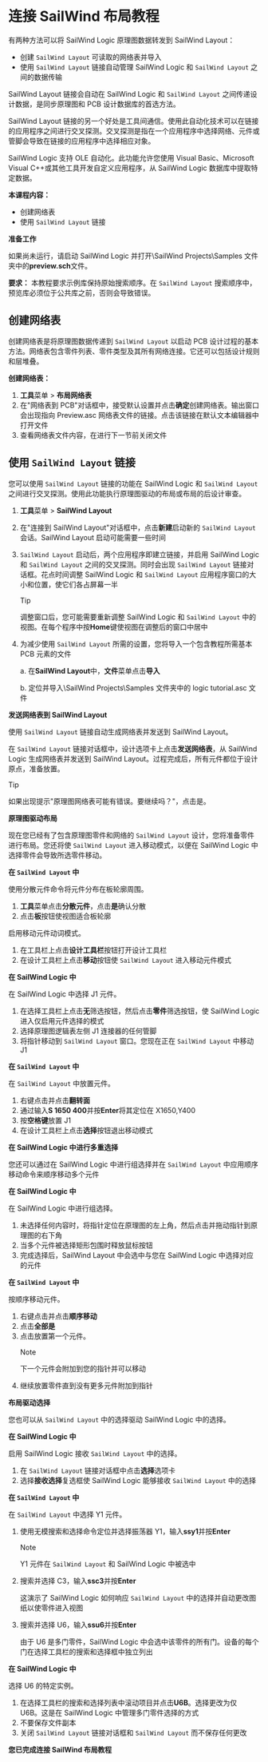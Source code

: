 # 连接 SailWind 布局教程

有两种方法可以将 SailWind Logic 原理图数据转发到 SailWind Layout：

- 创建 `SailWind Layout` 可读取的网络表并导入
- 使用 `SailWind Layout` 链接自动管理 SailWind Logic 和 `SailWind Layout` 之间的数据传输

SailWind Layout 链接会自动在 SailWind Logic 和 `SailWind Layout` 之间传递设计数据，是同步原理图和 PCB 设计数据库的首选方法。

SailWind Layout 链接的另一个好处是工具间通信。使用此自动化技术可以在链接的应用程序之间进行交叉探测。交叉探测是指在一个应用程序中选择网络、元件或管脚会导致在链接的应用程序中选择相应对象。

SailWind Logic 支持 OLE 自动化。此功能允许您使用 Visual Basic、Microsoft Visual C++或其他工具开发自定义应用程序，从 SailWind Logic 数据库中提取特定数据。

**本课程内容：**

- 创建网络表
- 使用 `SailWind Layout` 链接

**准备工作**

如果尚未运行，请启动 SailWind Logic 并打开\SailWind Projects\Samples 文件夹中的**preview.sch**文件。

**要求：** 本教程要求示例库保持原始搜索顺序。在 `SailWind Layout` 搜索顺序中，预览库必须位于公共库之前，否则会导致错误。

## 创建网络表
创建网络表是将原理图数据传递到 `SailWind Layout` 以启动 PCB 设计过程的基本方法。网络表包含零件列表、零件类型及其所有网络连接。它还可以包括设计规则和层堆叠。

**创建网络表：**

1. **工具**菜单 > **布局网络表**
2. 在"网络表到 PCB"对话框中，接受默认设置并点击**确定**创建网络表。输出窗口会出现指向 Preview.asc 网络表文件的链接。点击该链接在默认文本编辑器中打开文件
3. 查看网络表文件内容，在进行下一节前关闭文件

## 使用 `SailWind Layout` 链接
您可以使用 `SailWind Layout` 链接的功能在 SailWind Logic 和 `SailWind Layout` 之间进行交叉探测。使用此功能执行原理图驱动的布局或布局的后设计审查。

1. **工具**菜单 > **SailWind Layout**

2. 在"连接到 SailWind Layout"对话框中，点击**新建**启动新的 `SailWind Layout` 会话。SailWind Layout 启动可能需要一些时间

3. `SailWind Layout` 启动后，两个应用程序即建立链接，并启用 SailWind Logic 和 `SailWind Layout` 之间的交叉探测。同时会出现 `SailWind Layout` 链接对话框。花点时间调整 SailWind Logic 和 `SailWind Layout` 应用程序窗口的大小和位置，使它们各占屏幕一半

   > [!TIP]
   >
   > 调整窗口后，您可能需要重新调整 SailWind Logic 和 `SailWind Layout` 中的视图。在每个程序中按**Home**键使视图在调整后的窗口中居中

4. 为减少使用 `SailWind Layout` 所需的设置，您将导入一个包含教程所需基本 PCB 元素的文件

   a. 在**SailWind Layout**中，**文件**菜单点击**导入**

   b. 定位并导入\SailWind Projects\Samples 文件夹中的 logic tutorial.asc 文件

**发送网络表到 SailWind Layout**

使用 `SailWind Layout` 链接自动生成网络表并发送到 SailWind Layout。

在 `SailWind Layout` 链接对话框中，设计选项卡上点击**发送网络表**，从 SailWind Logic 生成网络表并发送到 SailWind Layout。过程完成后，所有元件都位于设计原点，准备放置。

> [!TIP]
>
> 如果出现提示"原理图网络表可能有错误。要继续吗？"，点击是。

**原理图驱动布局**

现在您已经有了包含原理图零件和网络的 `SailWind Layout` 设计，您将准备零件进行布局。您还将使 `SailWind Layout` 进入移动模式，以便在 SailWind Logic 中选择零件会导致所选零件移动。

**在 `SailWind Layout` 中**

使用分散元件命令将元件分布在板轮廓周围。

1. **工具**菜单点击**分散元件**，点击**是**确认分散
2. 点击**板**按钮使视图适合板轮廓

启用移动元件动词模式。

1. 在工具栏上点击**设计工具栏**按钮打开设计工具栏
2. 在设计工具栏上点击**移动**按钮使 `SailWind Layout` 进入移动元件模式

**在 SailWind Logic 中**

在 SailWind Logic 中选择 J1 元件。

1. 在选择工具栏上点击**无**筛选按钮，然后点击**零件**筛选按钮，使 SailWind Logic 进入仅启用元件选择的模式
2. 选择原理图逻辑表左侧 J1 连接器的任何管脚
3. 将指针移动到 `SailWind Layout` 窗口。您现在正在 `SailWind Layout` 中移动 J1

**在 `SailWind Layout` 中**

在 `SailWind Layout` 中放置元件。

1. 右键点击并点击**翻转面**
2. 通过输入**S 1650 400**并按**Enter**将其定位在 X1650,Y400
3. 按**空格键**放置 J1
4. 在设计工具栏上点击**选择**按钮退出移动模式

**在 SailWind Logic 中进行多重选择**

您还可以通过在 SailWind Logic 中进行组选择并在 `SailWind Layout` 中应用顺序移动命令来顺序移动多个元件

**在 SailWind Logic 中**

在 SailWind Logic 中进行组选择。

1. 未选择任何内容时，将指针定位在原理图的左上角，然后点击并拖动指针到原理图的右下角
2. 当多个元件被选择矩形包围时释放鼠标按钮
3. 完成选择后，SailWind Layout 中会选中与您在 SailWind Logic 中选择对应的元件

**在 `SailWind Layout` 中**

按顺序移动元件。

1. 右键点击并点击**顺序移动**
2. 点击**全部是**
3. 点击放置第一个元件。
    > [!NOTE]
	>
    > 下一个元件会附加到您的指针并可以移动
4. 继续放置零件直到没有更多元件附加到指针

**布局驱动选择**

您也可以从 `SailWind Layout` 中的选择驱动 SailWind Logic 中的选择。

**在 SailWind Logic 中**

启用 SailWind Logic 接收 `SailWind Layout` 中的选择。

1. 在 `SailWind Layout` 链接对话框中点击**选择**选项卡
2. 选择**接收选择**复选框使 SailWind Logic 能够接收 `SailWind Layout` 中的选择

**在 `SailWind Layout` 中**

在 `SailWind Layout` 中选择 Y1 元件。

1. 使用无模搜索和选择命令定位并选择振荡器 Y1，输入**ssy1**并按**Enter**

    > [!NOTE]
	>
	>Y1 元件在 `SailWind Layout` 和 SailWind Logic 中被选中

2. 搜索并选择 C3，输入**ssc3**并按**Enter**

	这演示了 SailWind Logic 如何响应 `SailWind Layout` 中的选择并自动更改图纸以使零件进入视图

3. 搜索并选择 U6，输入**ssu6**并按**Enter**

	由于 U6 是多门零件，SailWind Logic 中会选中该零件的所有门。设备的每个门在选择工具栏的搜索和选择框中独立列出

**在 SailWind Logic 中**

选择 U6 的特定实例。

1. 在选择工具栏的搜索和选择列表中滚动项目并点击**U6B**。选择更改为仅 U6B。这是在 SailWind Logic 中管理多门零件选择的方式
2. 不要保存文件副本
3. 关闭 `SailWind Layout` 链接对话框和 `SailWind Layout` 而不保存任何更改

**您已完成连接 SailWind 布局教程**